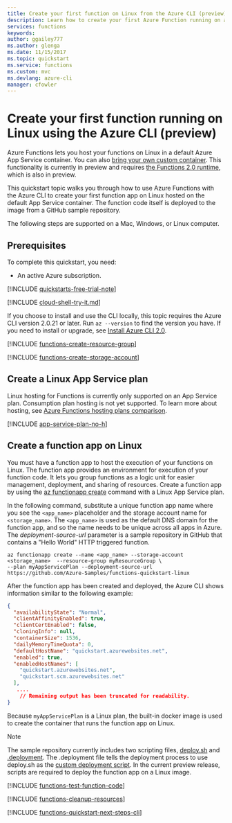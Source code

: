 ```yaml
---
title: Create your first function on Linux from the Azure CLI (preview) | Microsoft Docs 
description: Learn how to create your first Azure Function running on a default Linux image using the Azure CLI.
services: functions 
keywords: 
author: ggailey777
ms.author: glenga
ms.date: 11/15/2017
ms.topic: quickstart
ms.service: functions
ms.custom: mvc
ms.devlang: azure-cli
manager: cfowler
---
```


# Create your first function running on Linux using the Azure CLI (preview)

Azure Functions lets you host your functions on Linux in a default Azure App Service container. You can also [bring your own custom container](functions-create-function-linux-custom-image.md). This functionality is currently in preview and requires [the Functions 2.0 runtime](functions-versions.md), which is also in preview.

This quickstart topic walks you through how to use Azure Functions with the Azure CLI to create your first function app on Linux hosted on the default App Service container. The function code itself is deployed to the image from a GitHub sample repository.    

The following steps are supported on a Mac, Windows, or Linux computer. 

## Prerequisites 

To complete this quickstart, you need:

+ An active Azure subscription.

[!INCLUDE [quickstarts-free-trial-note](../../includes/quickstarts-free-trial-note.md)]

[!INCLUDE [cloud-shell-try-it.md](../../includes/cloud-shell-try-it.md)]

If you choose to install and use the CLI locally, this topic requires the Azure CLI version 2.0.21 or later. Run `az --version` to find the version you have. If you need to install or upgrade, see [Install Azure CLI 2.0]( /cli/azure/install-azure-cli). 

[!INCLUDE [functions-create-resource-group](../../includes/functions-create-resource-group.md)]

[!INCLUDE [functions-create-storage-account](../../includes/functions-create-storage-account.md)]

## Create a Linux App Service plan

Linux hosting for Functions is currently only supported on an App Service plan. Consumption plan hosting is not yet supported. To learn more about hosting, see [Azure Functions hosting plans comparison](functions-scale.md). 

[!INCLUDE [app-service-plan-no-h](../../includes/app-service-web-create-app-service-plan-linux-no-h.md)]

## Create a function app on Linux

You must have a function app to host the execution of your functions on Linux. The function app provides an environment for execution of your function code. It lets you group functions as a logic unit for easier management, deployment, and sharing of resources. Create a function app by using the [az functionapp create](/cli/azure/functionapp#az-functionapp-create) command with a Linux App Service plan. 

In the following command, substitute a unique function app name where you see the `<app_name>` placeholder and the storage account name for  `<storage_name>`. The `<app_name>` is used as the default DNS domain for the function app, and so the name needs to be unique across all apps in Azure. The _deployment-source-url_ parameter is a sample repository in GitHub that contains a "Hello World" HTTP triggered function.

```azurecli-interactive
az functionapp create --name <app_name> --storage-account  <storage_name>  --resource-group myResourceGroup \
--plan myAppServicePlan --deployment-source-url https://github.com/Azure-Samples/functions-quickstart-linux
```
After the function app has been created and deployed, the Azure CLI shows information similar to the following example:

```json
{
  "availabilityState": "Normal",
  "clientAffinityEnabled": true,
  "clientCertEnabled": false,
  "cloningInfo": null,
  "containerSize": 1536,
  "dailyMemoryTimeQuota": 0,
  "defaultHostName": "quickstart.azurewebsites.net",
  "enabled": true,
  "enabledHostNames": [
    "quickstart.azurewebsites.net",
    "quickstart.scm.azurewebsites.net"
  ],
   ....
    // Remaining output has been truncated for readability.
}
```

Because `myAppServicePlan` is a Linux plan, the built-in docker image is used to create the container that runs the function app on Linux. 

>[!NOTE]  
>The sample repository currently includes two scripting files, [deploy.sh](https://github.com/Azure-Samples/functions-quickstart-linux/blob/master/deploy.sh) and [.deployment](https://github.com/Azure-Samples/functions-quickstart-linux/blob/master/.deployment). The .deployment file tells the deployment process to use deploy.sh as the [custom deployment script](https://github.com/projectkudu/kudu/wiki/Custom-Deployment-Script). In the current preview release, scripts are required to deploy the function app on a Linux image.  

[!INCLUDE [functions-test-function-code](../../includes/functions-test-function-code.md)]

[!INCLUDE [functions-cleanup-resources](../../includes/functions-cleanup-resources.md)]

[!INCLUDE [functions-quickstart-next-steps-cli](../../includes/functions-quickstart-next-steps-cli.md)]
